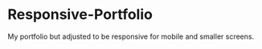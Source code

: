 # Responsive-Portfolio

My portfolio but adjusted to be responsive for mobile and smaller screens. 
